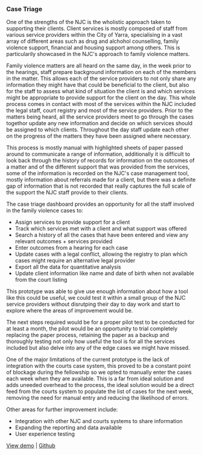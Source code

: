 ### Case Triage
One of the strengths of the NJC is the wholistic approach taken to supporting their clients. Client services is mostly composed of staff from various service providers within the City of Yarra, specialising in a vast array of different areas such as drug and alchohol counselling, family violence support, financial and housing support among others. This is particularily showcased in the NJC's approach to family violence matters.

Family violence matters are all heard on the same day, in the week prior to the hearings, staff prepare background information on each of the members in the matter. This allows each of the service providers to not only share any information they might have that could be beneficial to the client, but also for the staff to assess what kind of situation the client is and which services might be appropriate to provide support for the client on the day. This whole process comes in contact with most of the services within the NJC included the legal staff, court registry and most of the service providers. Prior to the matters being heard, all the service providers meet to go through the cases togethor update any new information and decide on which services should be assigned to which clients. Throughout the day staff update each other on the progress of the matters they have been assigned where necessary.

This process is mostly manual with highlighted sheets of paper passed around to communicate a range of information, additionally it is difficult to look back through the history of records for information on the outcomes of a matter and of the different support that was provided from the services, some of the information is recorded on the NJC's case management tool, mostly information about referrals made for a client, but there was a definite gap of information that is not recorded that really captures the full scale of the support the NJC staff provide to their clients.

The case triage dashboard provides an opportunity for all the staff involved in the family violence cases to:

* Assign services to provide support for a client
* Track which services met with a client and what support was offered
* Search a history of all the cases that have been entered and view any relevant outcomes + services provided
* Enter outcomes from a hearing for each case
* Update cases with a legal conflict, allowing the registry to plan which cases might require an alternative legal provider
* Export all the data for quantitative analysis
* Update client information like name and date of birth when not available from the court listing

This prototype was able to give use enough information about how a tool like this could be useful, we could test it within a small group of the NJC service providers without disrutping their day to day work and start to explore where the areas of improvement would be.

The next steps required would be for a proper pilot test to be conducted for at least a month, the pilot would be an opportunity to trial completely replacing the paper process, retaining the paper as a backup and thoroughly testing not only how useful the tool is for all the services included but also delve into any of the edge cases we might have missed.

One of the major limitations of the current prototype is the lack of integration with the courts case system, this proved to be a constant point of blockage during the fellowship so we opted to manually enter the cases each week when they are available. This is a far from ideal solution and adds uneeded overhead to the process, the ideal solution would be a direct feed from the courts system to populate the list of cases for the next week, removing the need for manual entry and reducing the likelihood of errors.

Other areas for further improvement include:

* Integration with other NJC and courts systems to share information
* Expanding the reporting and data available
* User experience testing

<a class="btn btn-default" href="https://triage.njc.codeforaustralia.org">View demo</a> | <a class="btn btn-default" href="https://github.com/CodeforAustralia/case-triage">Github</a>
